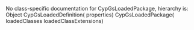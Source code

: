 No class-specific documentation for CypGsLoadedPackage, hierarchy is: 
Object
  CypGsLoadedDefinition( properties)
    CypGsLoadedPackage( loadedClasses loadedClassExtensions)
